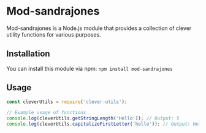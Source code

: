 # Mod-sandrajones

Mod-sandrajones is a Node.js module that provides a collection of clever utility functions for various purposes.

## Installation

You can install this module via npm: `npm install mod-sandrajones`

## Usage

```javascript
const cleverUtils = require('clever-utils');

// Example usage of functions
console.log(cleverUtils.getStringLength('Hello')); // Output: 5
console.log(cleverUtils.capitalizeFirstLetter('hello')); // Output: Hello
```

